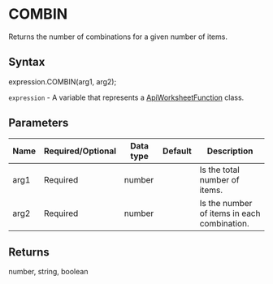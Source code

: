 # COMBIN

Returns the number of combinations for a given number of items.

## Syntax

expression.COMBIN(arg1, arg2);

`expression` - A variable that represents a [ApiWorksheetFunction](../ApiWorksheetFunction.md) class.

## Parameters

| **Name** | **Required/Optional** | **Data type** | **Default** | **Description** |
| ------------- | ------------- | ------------- | ------------- | ------------- |
| arg1 | Required | number |  | Is the total number of items. |
| arg2 | Required | number |  | Is the number of items in each combination. |

## Returns

number, string, boolean